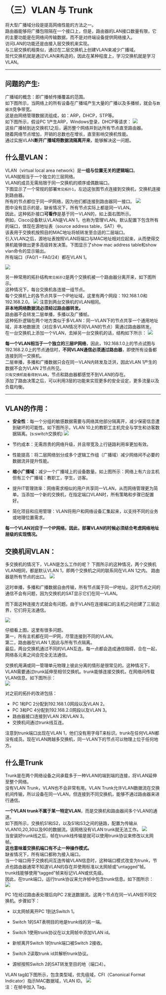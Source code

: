 

# （三）VLAN 与 Trunk


将大型广播域分段是提高网络性能的方法之一。<br>
路由器能够将广播包阻隔在一个接口上，但是，路由器的LAN接口数量有限，它的主要功能是在网络间传输数据，而不是对终端设备提供网络接入。<br>访问LAN的功能还是由接入层交换机来实现。<br>与三层交换机相类似，通过在二层交换机上创建VLAN来减少广播域。<br>现代交换机就是通过VLAN来构造的，因此在某种程度上，学习交换机就是学习VLAN。

-------------------
## 问题的产生:
广播域的概念：即广播帧传播覆盖的范围。<br>如下图所示，当网络上的所有设备在广播域产生大量的广播以及多播帧，就会与`数据流`竞争带宽。<br>这是由网络管理数据流组成，如：ARP，DHCP，STP等。<br>如下图所示，假设PC 1产生ARP，Windows登录，DHCP等请求：
![](https://raw.githubusercontent.com/XuemingNotCute/MarkdownPhotos/master/18.png)<br>
这些广播帧到达交换机1之后，遍历整个网络并到达所有节点直至路由器。<br>随着网络节点增加，开销的总数也在增长，直至影响交换机性能。<br>通过实施VLAN**断开广播域将数据流隔离开来**，能够解决这一问题。

## 什么是VLAN：
VLAN（virtual local area network）是**一组与位置无关的逻辑端口**。<br>VLAN就相当于一个独立的三层网络。<br>VLAN的成员无需局限于同一交换机的顺序或偶数端口。<br>下图显示了一个常规的部署`常见拓扑1`，左边这张图节点连接到交换机，交换机连接到路由器。<br>所有的节点都位于同一IP网络，因为他们都连接到路由器同一接口。
![](https://raw.githubusercontent.com/XuemingNotCute/MarkdownPhotos/master/19.png)<br>
图中没有显示的是，缺省情况下，所有节点实际上都是同一VLAN。<br>因此，这种拓扑接口**可看作**是基于同一VLAN的，如上面右图所示。<br>例如，Cisco设备默认VLAN是VLAN 1，也称为管理VLAN。默认配置下包含所有的端口，体现在源地址表（source address table，SAT）中。<br>该表用于交换机按照目的MAC地址将帧转发至合适的二层端口。<br>引入VLAN之后，源地址表按照VLAN将端口与MAC地址相对应起来，从而使得交换机能够做出更多高级转发决策。下图显示了show mac address table和show vlan命令的显示输出。<br>所有端口（FA0/1 – FA0/24）都在VLAN 1。

![](https://raw.githubusercontent.com/XuemingNotCute/MarkdownPhotos/master/20.jpg)<br>

另一种常用的拓扑结构`常见拓扑2`是两个交换机被一个路由器分离开来，如下图所示。<br>这种情况下，每台交换机各连接一组节点。<br>每个交换机上的各节点共享一个IP地址域，这里有两个网段：192.168.1.0和192.168.2.0。
![](https://raw.githubusercontent.com/XuemingNotCute/MarkdownPhotos/master/21.png)
注意到两台交换机的VLAN相同。<br>**非本地网络数据流必须经过路由器转发。**<br>路由器不会转发二层单播，多播以及广播帧。<br>这种拓扑逻辑在两个地方类似于多VLAN：同一VLAN下的节点共享一个通用地址域，非本地数据流（对应多VLAN情况不同VLAN的节点）需通过路由器转发。<br>在一台交换机上添加一个VLAN，去掉另一台交换机的话，结构如下所示：
![](https://raw.githubusercontent.com/XuemingNotCute/MarkdownPhotos/master/23.png)<br>


**每一个VLAN相当于一个独立的三层IP网络**，因此，192.168.1.0上的节点试图与192.168.2.0上的节点通信时，**不同VLAN通信必须通过路由器**，即使所有设备都连接到同一交换机。<br>二层单播，多播和广播数据只会在同一VLAN内转发及泛洪，因此VLAN 1产生的数据不会为VLAN 2节点所见。<br>`只有交换机能看得到VLAN`，节点和路由器都感觉不到VLAN的存在。<br>添加了路由决策之后，可以利用3层的功能来实现更多的安全设定，更多流量以及负载均衡。

------

## VLAN的作用：
- **安全性**：每一个分组的敏感数据需要与网络其他部分隔离开，减少保密信息遭到破坏的可能性。如下图所示，VLAN 10上的教职工主机完全与学生和访客数据隔离。(s:switch交换机)
![](https://raw.githubusercontent.com/XuemingNotCute/MarkdownPhotos/master/24.jpg)<br>

- 节约成本：无需昂贵的网络升级，并且带宽及上行链路利用率更加有效。

- 性能提高：将二层网络划分成多个逻辑工作组（广播域）减少网络间不必要的数据流并提升性能。

- **缩小广播域**：减少一个广播域上的设备数量。如上图所示：网络上有六台主机但有三个广播域：教职工，学生，访客。

- 提升IT管理效率：网络需求相似的用户共享同一VLAN，从而网络管理更为简单。当添加一个新的交换机，在指定端口VLAN时，所有策略和步骤已配置好。

- 简化项目和应用管理：VLAN将用户和网络设备汇集起来，以支持不同的业务或地理位置需求。

**每一个VLAN对应于一个IP网络，因此，部署VLAN的时候必须结合考虑网络地址层级的实现情况。**

## 交换机间VLAN：

多交换机的情况下，VLAN是怎么工作的呢？
下图所示的这种情况，两个交换机VLAN相同，都是默认VLAN 1，即两个交换机之间的联系同在VLAN 1之内。
路由器是所有节点的出口。
![](https://raw.githubusercontent.com/XuemingNotCute/MarkdownPhotos/master/25.jpg)<br>

这时单播，多播和广播数据自由传输，所有节点属于同一IP地址。这时节点之间的通信不会有问题，因为交换机的SAT显示它们在同一VLAN。



而下面这种连接方式就会有问题。由于VLAN在连接端口的主机之间创建了三层边界，它们将无法通信。

![](https://raw.githubusercontent.com/XuemingNotCute/MarkdownPhotos/master/26.png)<br>

仔细看上图，这里有很多问题。<br>第一，所有主机都在同一IP网，尽管连接到不同的VLAN。<br>第二，路由器在VLAN 1,因此与所有节点隔离。<br>最后，两台交换机通过不同的VLAN互连。每一点都会造成通信阻碍，合在一起，网络各元素之间会完全无法通信。<br>

交换机用满或同一管理单元物理上彼此分离的情形是很常见的。这种情况下，VLAN需要通过trunk延伸至相邻交换机。trunk能够连接交换机，在网络间传载VLAN信息。如下图所示：<br>
![](https://raw.githubusercontent.com/XuemingNotCute/MarkdownPhotos/master/27.png)<br>

对之前的拓扑的改进包括：

- PC 1和PC 2分配到192.168.1.0网段以及VLAN 2。
- PC 3和PC 4分配到192.168.2.0网段以及VLAN 3。
- 路由器接口连接到VLAN 2和VLAN 3。
- 交换机间通过trunk线互连。

注意到trunk端口出现在VLAN 1，他们没有用字母T来标识。trunk在任何VLAN都没有成员。现在VLAN跨越多交换机，同一VLAN下的节点可以物理上位于任何地方。

## 什么是Trunk
Trunk是在两个网络设备之间承载多于一种VLAN的端到端的连接，将VLAN延伸至整个网络。<br>没有VLAN Trunk，VLAN也不会非常有用。VLAN Trunk允许VLAN数据流在交换机间传输，所以设备在同一VLAN，但连接到不同交换机，能够不通过路由器来进行通信。

**一个VLAN trunk不属于某一特定VLAN**，而是交换机和路由器间多个VLAN的通道。<br>如下图所示，交换机S1和S2，以及S1和S3之间的链路，配置为传输从VLAN10,20,30以及90的数据流。该网络没有VLAN trunk就无法工作。
![](https://raw.githubusercontent.com/XuemingNotCute/MarkdownPhotos/master/28.PNG)<br>
当安装好trunk线之后，帧在trunk线传输是就可以使用trunk协议来修改以太网帧。<br>**这也意味着交换机端口有不止一种操作模式。**<br>缺省情况下，所有端口都称为接入端口。<br>当一个端口用于交换机间互连传输VLAN信息时，这种端口模式改变为trunk，节点也路由器通常不知道VLAN的存在并使用标准以太网帧或“untagged”帧。<br>trunk线能够使用“tagged”帧来标记VLAN或优先级。<br>
因此，在trunk端口，运行trunk协议来允许帧中包含trunk信息。如下图所示：<br>
![](https://raw.githubusercontent.com/XuemingNotCute/MarkdownPhotos/master/29.jpg)<br>

PC 1在经过路由表处理后向PC 2发送数据流。这两个节点在同一VLAN但不同交换机。步骤如下：

- 以太网帧离开PC 1到达Switch 1。

-  Switch 1的SAT表明目的地是trunk线的另一端。

- Switch 1使用trunk协议在以太网帧中添加VLAN id。

-  新帧离开Switch 1的trunk端口被Switch 2接收。

-    Switch 2读取trunk id并解析trunk协议。

-  源帧按照Switch 2的SAT转发至目的地（端口4）。

 

VLAN tag如下图所示，包含类型域，优先级域，CFI（Canonical Format Indicator）指示MAC数据域，VLAN ID。
![](https://raw.githubusercontent.com/XuemingNotCute/MarkdownPhotos/master/30.jpg)<br>
注：在帧中加入 Tag。
